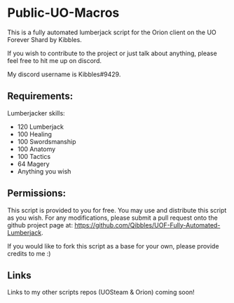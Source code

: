 # Public-UO-Macros

This is a fully automated lumberjack script for the Orion client on the UO Forever Shard by Kibbles.

If you wish to contribute to the project or just talk about anything, please feel free to hit me up on discord. 

My discord username is Kibbles#9429.

## Requirements:
Lumberjacker skills:
- 120 Lumberjack
- 100 Healing
- 100 Swordsmanship
- 100 Anatomy
- 100 Tactics
- 64 Magery
- Anything you wish

## Permissions:
This script is provided to you for free. 
You may use and distribute this script as you wish. For any modifications, please submit a pull request onto the github project page at: https://github.com/Qibbles/UOF-Fully-Automated-Lumberjack.

If you would like to fork this script as a base for your own, please provide credits to me :)

## Links
Links to my other scripts repos (UOSteam & Orion) coming soon!


